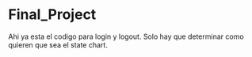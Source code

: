 ﻿# Final_Project

Ahi ya esta el codigo para login y logout. Solo hay que determinar como quieren que sea el state chart.

